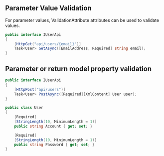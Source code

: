 ## Parameter Value Validation

For parameter values, ValidationAttribute attributes can be used to validate values.

```csharp
public interface IUserApi
{
    [HttpGet("api/users/{email}")]
    Task<User> GetAsync([EmailAddress, Required] string email);
}
```

## Parameter or return model property validation

```csharp
public interface IUserApi
{
    [HttpPost("api/users")]
    Task<User> PostAsync([Required][XmlContent] User user);
}

public class User
{
    [Required]
    [StringLength(10, MinimumLength = 1)]
    public string Account { get; set; }

    [Required]
    [StringLength(10, MinimumLength = 1)]
    public string Password { get; set; }
}
```